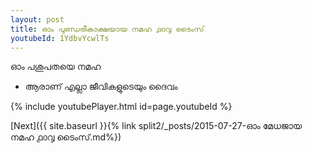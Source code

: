 ```yaml
---
layout: post
title: ഓം പുണ്ഡരീകാക്ഷയായ നമഹ ൧൦൮ ടൈംസ്
youtubeId: 1YdbvYcwlTs
---
```

 
 
 ഓം പശുപതയെ നമഹ 
 
 -  ആരാണ് എല്ലാ ജീവികളുടെയും ദൈവം 
 
  
 
  
 
 
 
 
 
 


{% include youtubePlayer.html id=page.youtubeId %}
 
[Next]({{ site.baseurl }}{% link  split2/_posts/2015-07-27-ഓം മേധജായ നമഹ ൧൦൮ ടൈംസ്.md%})
 

